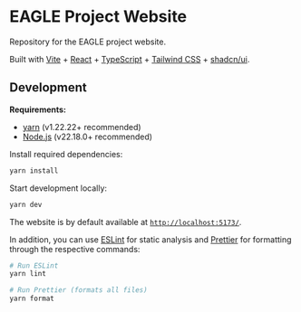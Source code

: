 # EAGLE Project Website

Repository for the EAGLE project website.

Built with [Vite](https://vite.dev/) + [React](https://react.dev/) + [TypeScript](https://www.typescriptlang.org/) + [Tailwind CSS](https://tailwindcss.com/) + [shadcn/ui](https://ui.shadcn.com/).

## Development

**Requirements:**
- [yarn](https://yarnpkg.com/) (v1.22.22+ recommended)
- [Node.js](https://nodejs.org/en) (v22.18.0+ recommended)

Install required dependencies:

```bash
yarn install
```

Start development locally:

```bash
yarn dev
```

The website is by default available at [`http://localhost:5173/`](http://localhost:5173/).

In addition, you can use [ESLint](https://eslint.org/) for static analysis and [Prettier](https://prettier.io/) for  formatting through the respective commands:

```bash
# Run ESLint
yarn lint

# Run Prettier (formats all files)
yarn format 
```